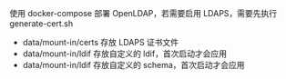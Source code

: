 使用 docker-compose 部署 OpenLDAP，若需要启用 LDAPS，需要先执行 generate-cert.sh

- data/mount-in/certs 存放 LDAPS 证书文件
- data/mount-in/ldif 存放自定义的 ldif，首次启动才会应用
- data/mount-in/ldif 存放自定义的 schema，首次启动才会应用
